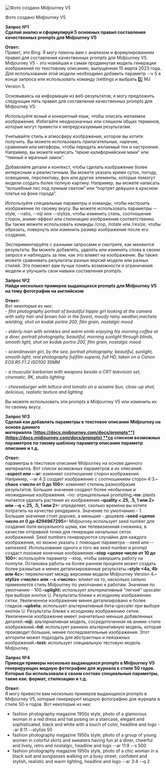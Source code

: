 
![Фото создано Midjourney V5](https://avatars.dzeninfra.ru/get-zen_doc/9662441/pub_64350ac65951555cfad2100f_64350ad634531801e9a080ff/scale_1200)

Фото создано Midjourney V5

**Запрос №1**  
**Сделай анализ и сформулируй 5 основных правил составления качественных prompts для Midjourney V5**

**Ответ:**  
Привет, это Bing. Я могу помочь вам с анализом и формулированием правил для составления качественных prompts для Midjourney V5. Midjourney V5 - это новейшая и самая продвинутая модель генерации изображений по текстовому описанию, выпущенная 15 марта 2023 года. Для использования этой модели необходимо добавить параметр --v 5 в конце запроса или использовать команду /settings и выбрать 5️⃣ MJ Version 5.

Основываясь на информации из веб-результатов, я могу предложить следующие пять правил для составления качественных prompts для Midjourney V5:

Используйте ясный и конкретный язык, чтобы описать желаемое изображение. Избегайте неоднозначных или слишком общих терминов, которые могут привести к непредсказуемым результатам.

Учитывайте стиль и атмосферу изображения, которое вы хотите получить. Вы можете использовать прилагательные, наречия, сравнения или метафоры, чтобы передать желаемый тон и настроение. Например, вы можете написать “яркие калифорнийские маки” или “темный и мрачный замок”.

Добавляйте детали и контекст, чтобы сделать изображение более интересным и реалистичным. Вы можете указать время суток, погоду, освещение, перспективу, фон или другие элементы, которые помогут модели создать более полную картину. Например, вы можете написать “волшебный лес под лунным светом” или “портрет девушки в красном платье на фоне города”.

Используйте специальные параметры и команды, чтобы настроить изображение по своему вкусу. Вы можете использовать параметры --style, --ratio, --niji или --stylize, чтобы изменить стиль, соотношение сторон, аниме-эффект или стилизацию изображения соответственно. Вы также можете использовать команды /crop, /rotate или /resize, чтобы обрезать, повернуть или изменить размер изображения после его создания.

Экспериментируйте с разными запросами и смотрите, как меняются результаты. Вы можете добавлять, удалять или изменять слова в своем запросе и наблюдать за тем, как это влияет на изображение. Вы также можете сравнивать результаты разных версий модели или разных стилей. Это поможет вам лучше понять возможности и ограничения модели и улучшить свои навыки составления prompts.

**Запрос №2**  
**Найди несколько примеров выдающихся prompts для Midjourney V5 на тему фотографии на английском**

**Ответ:**  
Вот некоторые из них:  
_- film photography portrait of beautiful hippie girl looking at the camera with salty hair and brown hair in the forest, moody rainy weather,machete wielding, shot on kodak portra 200, film grain, nostalgic mood_

_- elderly man with wrinkles and warm smile enjoying his morning coffee at a diner, portrait photography, beautiful, morning sunlight through blinds, smooth light, shot on kodak portra 200, film grain, nostalgic mood_

_- scandinavian girl, by the sea, portrait photography, beautiful, sunlight, smooth light, real photography fujifilm superia, full HD, taken on a Canon EOS R5 F1.2 ISO100 35MM_

_- a muscular barbarian with weapons beside a CRT television set, cinematic, 8K, studio lighting_

_- cheeseburger with lettuce and tomato on a sesame bun, close-up shot, delicious, realistic texture and lighting_

Вы можете использовать эти prompts в Midjourney V5 или изменить их по своему вкусу.

**Запрос №3**  
**Сделай как добавлять параметры в текстовое описание Midjourney на основе данного материалла** [**https://docs.midjourney.com/docs/prompts**](https://docs.midjourney.com/docs/prompts) **со списком возможных параметров по такому шаблону параметр описание параметр описание и т.д.**

**Ответ:**  
параметры в текстовое описание Midjourney на основе данного материалла. Вот список возможных параметров и их описаний:  
**–aspect или --ar:** изменяет соотношение сторон изображения. Например, --ar 4:3 создает изображение с соотношением сторон 4:3.**–chaos <число от 0 до 100>:** изменяет степень разнообразия результатов. Большие значения создают более необычные и неожиданные изображения. –no: отрицательный prompting,**–no:** plants пытается удалить растения из изображения.**–quality <.25, .5, 1 или 2> или --q <.25, .5, 1 или 2>:** определяет, сколько времени вы хотите потратить на качество рендеринга. Значение по умолчанию - 1. Большие значения стоят дороже, а меньшие - дешевле.**–seed <целое число от 0 до 4294967295>:** Midjourney использует seed number для создания поля визуального шума, как телевизионная снежинка, в качестве отправной точки для генерации начальных сеток изображений. Seed numbers генерируются случайно для каждого изображения, но можно указать с помощью параметра --seed или --sameseed. Использование одного и того же seed number и prompt создаст похожие конечные изображения.**–stop <целое число от 10 до 100>:** используйте параметр --stop, чтобы завершить работу на полпути. Остановка работы на более раннем проценте может создать более размытые и менее детализированные результаты.**–style <4a, 4b или 4c>:** переключает между версиями модели Midjourney Version 4.**–stylize <число> или --s <число>:** влияет на то, насколько сильно применяется стиль Midjourney по умолчанию к работам. Значение по умолчанию - 100.**–uplight:** использует альтернативный "легкий" upscaler при выборе кнопок U. Результаты ближе к исходному изображению сетки. Увеличенное изображение менее детализировано и более гладкое.**–upbeta:** использует альтернативный бета-upscaler при выборе кнопок U. Результаты ближе к исходному изображению сетки. Увеличенное изображение имеет значительно меньше добавленных деталей.**–niji:** альтернативная модель, сосредоточенная на аниме-стиле изображений.**–hd:** использует раннюю альтернативную модель, которая производит большие, менее последовательные изображения. Этот алгоритм может подходить для абстрактных и пейзажных изображений.**–test:** использует специальную тестовую модель Midjourney.

**Запрос №4**  
**Приведи примеры несколько выдающихся prompts в Midjourney V5 генерирующих модную фотографию для журнала в стиле 50 годов. Которые бы использовали в своем составе специальные параметры, такие как: формат, стилизацию и т.д.**

**Ответ:**  
Я могу привести вам несколько примеров выдающихся prompts в Midjourney V5, которые генерируют модную фотографию для журнала в стиле 50-х годов. Вот некоторые из них:

-   fashion photography magazine 1950s style, photo of a glamorous woman in a red dress and hat posing on a staircase, elegant and sophisticated, black and white with a touch of color, headline and logo --ar 8:11 --stylize 50
-   fashion photography magazine 1950s style, photo of a group of young women in colorful skirts and sweaters having fun at a diner, cheerful and lively, retro and nostalgic, headline and logo --ar 11:8 --s 500
-   fashion photography magazine 1950s style, photo of a chic woman in a black suit and sunglasses walking on a busy street, confident and stylish, realistic and warm lighting, headline and logo --ar 3:4 --q 2
